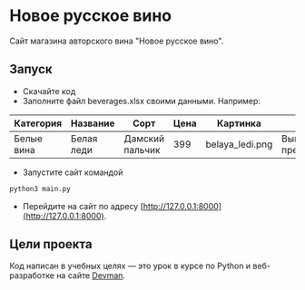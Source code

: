 # Новое русское вино

Сайт магазина авторского вина "Новое русское вино".

## Запуск

- Скачайте код
- Заполните файл beverages.xlsx своими данными. Например:
  
Категория | Название | Сорт          | Цена | Картинка      | Акция
----------|----------|---------------|------|---------------|-------------------- 
Белые вина|Белая леди|Дамский пальчик|399   |belaya_ledi.png|Выгодное предложение


- Запустите сайт командой
```python
python3 main.py
```
- Перейдите на сайт по адресу [http://127.0.0.1:8000](http://127.0.0.1:8000).

## Цели проекта

Код написан в учебных целях — это урок в курсе по Python и веб-разработке на сайте [Devman](https://dvmn.org).
